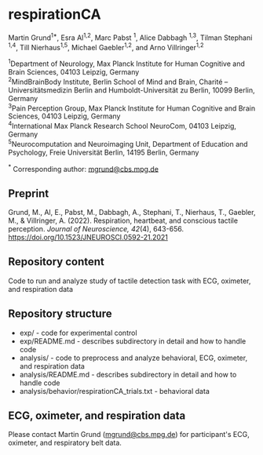 # respirationCA

Martin Grund<sup>1*</sup>, Esra Al<sup>1,2</sup>, Marc Pabst <sup>1</sup>, Alice Dabbagh <sup>1,3</sup>, Tilman Stephani <sup>1,4</sup>, Till Nierhaus<sup>1,5</sup>, Michael Gaebler<sup>1,2</sup>, and Arno Villringer<sup>1,2</sup>

<sup>1</sup>Department of Neurology, Max Planck Institute for Human Cognitive and Brain Sciences, 04103 Leipzig, Germany\
<sup>2</sup>MindBrainBody Institute, Berlin School of Mind and Brain, Charité – Universitätsmedizin Berlin and Humboldt-Universität zu Berlin, 10099 Berlin, Germany\
<sup>3</sup>Pain Perception Group, Max Planck Institute for Human Cognitive and Brain Sciences, 04103 Leipzig, Germany\
<sup>4</sup>International Max Planck Research School NeuroCom, 04103 Leipzig, Germany\
<sup>5</sup>Neurocomputation and Neuroimaging Unit, Department of Education and Psychology, Freie Universität Berlin, 14195 Berlin, Germany

<sup>*</sup> Corresponding author: mgrund@cbs.mpg.de

## Preprint

Grund, M., Al, E., Pabst, M., Dabbagh, A., Stephani, T., Nierhaus, T., Gaebler, M., & Villringer, A. (2022). Respiration, heartbeat, and conscious tactile perception. <em>Journal of Neuroscience, 42</em>(4), 643-656. https://doi.org/10.1523/JNEUROSCI.0592-21.2021

## Repository content

Code to run and analyze study of tactile detection task with ECG, oximeter, and respiration data

## Repository structure

- exp/ - code for experimental control
- exp/README.md -  describes subdirectory in detail and how to handle code
- analysis/ - code to preprocess and analyze behavioral, ECG, oximeter, and respiration data
- analysis/README.md -  describes subdirectory in detail and how to handle code
- analysis/behavior/respirationCA_trials.txt - behavioral data

## ECG, oximeter, and respiration data

Please contact Martin Grund (mgrund@cbs.mpg.de) for participant's ECG, oximeter, and respiratory belt data.
